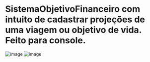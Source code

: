 # SistemaObjetivoFinanceiro com intuito de cadastrar projeções de uma viagem ou objetivo de vida. Feito para console.
![image](https://user-images.githubusercontent.com/72053699/182450964-1e930b52-776f-4ce5-803e-075481436940.png)
![image](https://user-images.githubusercontent.com/72053699/182451021-cb4bd98b-9903-4fab-a635-a79dd4a0b726.png)
